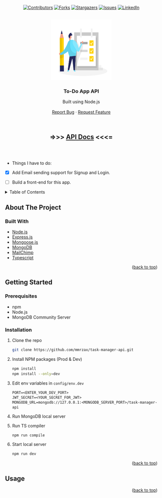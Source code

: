 <div align="center">

[![Contributors][contributors-shield]][contributors-url]
[![Forks][forks-shield]][forks-url]
[![Stargazers][stars-shield]][stars-url]
[![Issues][issues-shield]][issues-url]
[![LinkedIn][linkedin-shield]][linkedin-url]

</div>

<!-- PROJECT LOGO -->
<br />
<div align="center">
  <a href="https://github.com/mmrzax/task-manager-api">
    <img src="logo.svg" alt="Logo" width="200" height="200">
  </a>

<h3 align="center">To-Do App API</h3>

  <p align="center">
    Built using Node.js
    <br />
    <br />
    <a href="https://github.com/mmrzax/task-manager-api/issues">Report Bug</a>
    ·
    <a href="https://github.com/mmrzax/task-manager-api/issues">Request Feature</a>
  </p>
</div>
<br>


<h2 align="center"> =>>> <a href="http://mrx-task-manager.herokuapp.com/">API Docs</a> <<<= </h2>

  
<br>
<br>
  

* Things I have to do:
- [x] Add Email sending support for Signup and Login.
- [ ] Build a front-end for this app.


<!-- TABLE OF CONTENTS -->
<details>
  <summary>Table of Contents</summary>
  <ol>
    <li>
      <a href="#about-the-project">About The Project</a>
      <ul>
        <li><a href="#built-with">Built With</a></li>
      </ul>
    </li>
    <li>
      <a href="#getting-started">Getting Started</a>
      <ul>
        <li><a href="#prerequisites">Prerequisites</a></li>
        <li><a href="#installation">Installation</a></li>
      </ul>
    </li>
    <li><a href="#usage">Usage</a></li>
    <li><a href="#roadmap">Roadmap</a></li>
    <li><a href="#contributing">Contributing</a></li>
    <li><a href="#license">License</a></li>
    <li><a href="#contact">Contact</a></li>
    <li><a href="#acknowledgments">Acknowledgments</a></li>
  </ol>
</details>



<!-- ABOUT THE PROJECT -->
## About The Project



### Built With

* [Node.js](https://nodejs.org/en/)
* [Express.js](https://expressjs.com/)
* [Mongoose.js](https://mongoosejs.com/)
* [MongoDB](https://www.mongodb.com/)
* [MailChimp](https://mailchimp.com/)
* [Typescript](https://www.typescriptlang.org/)

<p align="right">(<a href="#top">back to top</a>)</p>



<!-- GETTING STARTED -->
## Getting Started


### Prerequisites

* npm
* Node.js
* MongoDB Community Server

### Installation

1. Clone the repo
   ```sh
   git clone https://github.com/mmrzax/task-manager-api.git
   ```
2. Install NPM packages (Prod & Dev)
   ```sh
   npm install
   npm install --only=dev
   ```
3. Edit env variables in `config/env.dev`
   ```dev
   PORT=<ENTER_YOUR_DEV_PORT>
   JWT_SECRET=<YOUR_SECRET_FOR_JWT>
   MONGODB_URL=mongodb://127.0.0.1:<MONGODB_SERVER_PORT>/task-manager-api
   ```
4. Run MongoDB local server

5. Run TS compiler
   ```sh
   npm run compile
   ```
6. Start local server
   ```sh
   npm run dev
   ```


<p align="right">(<a href="#top">back to top</a>)</p>



<!-- USAGE EXAMPLES -->
## Usage

<p align="right">(<a href="#top">back to top</a>)</p>






<!-- MARKDOWN LINKS & IMAGES -->
<!-- https://www.markdownguide.org/basic-syntax/#reference-style-links -->
[contributors-shield]: https://img.shields.io/github/contributors/mmrzax/task-manager-api.svg?style=for-the-badge
[contributors-url]: https://github.com/mmrzax/task-manager-api/graphs/contributors
[forks-shield]: https://img.shields.io/github/forks/mmrzax/task-manager-api.svg?style=for-the-badge
[forks-url]: https://github.com/mmrzax/task-manager-api/network/members
[stars-shield]: https://img.shields.io/github/stars/mmrzax/task-manager-api.svg?style=for-the-badge
[stars-url]: https://github.com/mmrzax/task-manager-api/stargazers
[issues-shield]: https://img.shields.io/github/issues/mmrzax/task-manager-api.svg?style=for-the-badge
[issues-url]: https://github.com/mmrzax/task-manager-api/issues
[linkedin-shield]: https://img.shields.io/badge/-LinkedIn-black.svg?style=for-the-badge&logo=linkedin&colorB=555
[linkedin-url]: https://linkedin.com/in/mohammad-reza-fathi-10731521a
